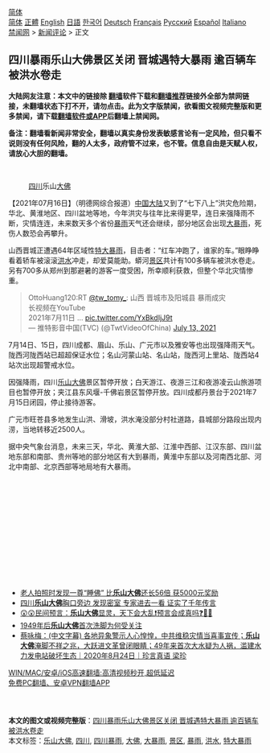  <!-- 面包屑导航 --> <div class="breadcrumb"><!-- GTranslate: https://gtranslate.io/ -->  <div class="switcher notranslate">  <div class="selected">  <a href="#" onclick="return false;"> 简体</a>  </div>  <div class="option">  <a href="https://www.bannedbook.org" onclick="doGTranslate('zh-CN|zh-CN');jQuery('div.switcher div.selected a').html(jQuery(this).html());return false;" title="简体中文" class="nturl selected"> 简体</a>  <a href="https://www.bannedbook.org/zh-tw/" onclick="doGTranslate('zh-CN|zh-TW');jQuery('div.switcher div.selected a').html(jQuery(this).html());return false;" title="繁體中文" class="nturl"> 正體</a>  <a href="https://www.bannedbook.org/en/" onclick="doGTranslate('zh-CN|en');jQuery('div.switcher div.selected a').html(jQuery(this).html());return false;" title="English" class="nturl"> English</a>  <a href="https://www.bannedbook.org/ja/" onclick="doGTranslate('zh-CN|ja');jQuery('div.switcher div.selected a').html(jQuery(this).html());return false;" title="日本語" class="nturl"> 日語</a>  <a href="https://www.bannedbook.org/ko/" onclick="doGTranslate('zh-CN|ko');jQuery('div.switcher div.selected a').html(jQuery(this).html());return false;" title="한국어" class="nturl"> 한국어</a>  <a href="https://www.bannedbook.org/de/" onclick="doGTranslate('zh-CN|de');jQuery('div.switcher div.selected a').html(jQuery(this).html());return false;" title="Deutsch" class="nturl"> Deutsch</a>  <a href="https://www.bannedbook.org/fr/" onclick="doGTranslate('zh-CN|fr');jQuery('div.switcher div.selected a').html(jQuery(this).html());return false;" title="Français" class="nturl"> Français</a>  <a href="https://www.bannedbook.org/ru/" onclick="doGTranslate('zh-CN|ru');jQuery('div.switcher div.selected a').html(jQuery(this).html());return false;" title="Русский" class="nturl"> Русский</a>  <a href="https://www.bannedbook.org/es/" onclick="doGTranslate('zh-CN|es');jQuery('div.switcher div.selected a').html(jQuery(this).html());return false;" title="Español" class="nturl"> Español</a>  <a href="https://www.bannedbook.org/it/" onclick="doGTranslate('zh-CN|it');jQuery('div.switcher div.selected a').html(jQuery(this).html());return false;" title="Italiano" class="nturl"> Italiano</a>  </div>  </div>      <div class='breadcrumb-sub'><!-- Breadcrumb NavXT 6.3.0 --> <a href="https://www.bannedbook.org/" class="home">禁闻网</a> &gt; <a href="https://www.bannedbook.org/bnews/comments/" class="category">新闻评论</a> &gt; 正文</div></div><h2>四川暴雨乐山大佛景区关闭 晋城遇特大暴雨 逾百辆车被洪水卷走</h2> <p class="notice"><b>大陆网友注意：本文中的链接除 <a href="https://github.com/bannedbook/fanqiang" >翻墙</a>软件下载和<a href="https://github.com/killgcd/justmysocks/blob/master/README.md">翻墙推荐</a>链接外全部为禁网链接，未翻墙状态下打不开，请勿点击。此为文字版禁闻，欲看图文视频完整版和更多禁闻，请下载<a href="https://github.com/bannedbook/fanqiang">翻墙软件或APP</a>后翻墙上禁闻网。</p><p>备注：翻墙看新闻非常安全，翻墙以真实身份发表敏感言论有一定风险，但只看不说则没有任何风险，翻的人太多，政府管不过来，也不管。信息自由是天赋人权，请放心大胆的翻墙。</b></p>  <div class="entry"> <br /> <figure><a href="https://i0.wp.com/upload-images-bucket-v64rleca837do.s3.eu-west-1.amazonaws.com/wp-content/uploads/2021/07/16011939/Screen-Shot-2021-07-15-at-21.18.38.png?fit=1098%2C504&#038;ssl=1" data-caption="四川乐山大佛"></a><figcaption class="wp-caption-text"><a href="https://www.bannedbook.org/bnews/tag/%e5%9b%9b%e5%b7%9d/" class="st_tag internal_tag" rel="tag" title="标签 四川 下的日志">四川</a>乐山<a href="https://www.bannedbook.org/bnews/tag/%E5%A4%A7%E4%BD%9B/" class="st_tag internal_tag" rel="tag" title="标签 大佛 下的日志">大佛</a></figcaption></figure> <p>【2021年07月16日】（明德网综合报道）<span class='wp_keywordlink_affiliate'><a href="https://www.bannedbook.org/" title="中国" target="_blank">中国</a></span><span class='wp_keywordlink_affiliate'><a href="https://www.bannedbook.org/" title="大陆" target="_blank">大陆</a></span>又到了“七下八上”洪灾危险期，华北、黄淮地区、四川盆地等地，今年洪灾与往年比来得更早，连日来强降雨不断，灾情连连，未来数天多个省份<a href="https://www.bannedbook.org/bnews/tag/%E6%9A%B4%E9%9B%A8/" class="st_tag internal_tag" rel="tag" title="标签 暴雨 下的日志">暴雨</a>天气还会继续，部分地区会出现<a href="https://www.bannedbook.org/bnews/tag/%e5%a4%a7%e6%9a%b4%e9%9b%a8/" class="st_tag internal_tag" rel="tag" title="标签 大暴雨 下的日志">大暴雨</a>，死伤人数恐会再攀升。</p> <p>山西晋城正遭遇64年区域性<a href="https://www.bannedbook.org/bnews/tag/%E7%89%B9%E5%A4%A7%E6%9A%B4%E9%9B%A8/" class="st_tag internal_tag" rel="tag" title="标签 特大暴雨 下的日志">特大暴雨</a>，目击者：“红车冲跑了，谁家的车。”眼睁睁看着轿车被滚滚<a href="https://www.bannedbook.org/bnews/tag/%e6%b4%aa%e6%b0%b4/" class="st_tag internal_tag" rel="tag" title="标签 洪水 下的日志">洪水</a>冲走，却爱莫能助。蟒河<a href="https://www.bannedbook.org/bnews/tag/%e6%99%af%e5%8c%ba/" class="st_tag internal_tag" rel="tag" title="标签 景区 下的日志">景区</a>共计有100多辆车被洪水卷走。另有700多从郑州到那避暑的游客一度受困，所幸顺利获救，但整个华北灾情惨重。</p> <blockquote class="twitter-tweet" data-width="550" data-dnt="true"> OttoHuang120:RT <a href="https://twitter.com/tw_tomy_?ref_src=twsrc%5Etfw">@tw_tomy_</a>: 山西 晋城市及阳城县 暴雨成灾<br />长视频在YouTube<br />2021年7月11日 … <a href="https://t.co/YxBkdIjJ9t">pic.twitter.com/YxBkdIjJ9t</a><br/> &mdash; 推特影音中国(TVC) (@TwtVideoOfChina) <a href="https://twitter.com/TwtVideoOfChina/status/1414827299183210498?ref_src=twsrc%5Etfw">July 13, 2021</a><br/> </blockquote> <p>7月14日、15日，四川成都、眉山、乐山、广元市以及雅安等也出现强降雨天气。陇西河陇西站已超超保证水位；名山河蒙山站、名山站，陇西河上里站、陇西站4站次出现超警戒水位。</p>  <p>因强降雨，四川<a href="https://www.bannedbook.org/bnews/tag/%e4%b9%90%e5%b1%b1%e5%a4%a7%e4%bd%9b/" class="st_tag internal_tag" rel="tag" title="标签 乐山大佛 下的日志">乐山大佛</a>景区暂停开放；白天游江、夜游三江和夜游凌云山旅游项目也暂停开放；夹江县东风堰-千佛岩景区暂停开放。四川成都丹景台于2021年7月15日闭园，停止接待游客。</p> <p>广元市旺苍县多地发生山洪、滑坡，洪水淹没部分村社道路，县城部分路段出现内涝，当地转移近2500人。</p> <p>据中央气象台消息，未来三天，华北、黄淮大部、江淮中西部、江汉东部、四川盆地东部和南部、贵州等地的部分地区有大到暴雨，黄淮中东部以及河南西北部、河北中南部、北京西部等地局地有大暴雨。</p>  <p>&nbsp;</p> <p>&nbsp;</p> <p>&nbsp;</p>  <p>&nbsp;</p> <p>&nbsp;</p> <p>&nbsp;</p>  <p>&nbsp;</p> <ul class='op-related-articles' title='相关阅读'> <li><a href='https://www.bannedbook.org/bnews/funmedia/20210102/1459448.html' target='_blank'>老人拍照时发现一尊“睡佛” 比<b>乐山大佛</b>还长56倍 获5000元奖励</a></li> <li><a href='https://www.bannedbook.org/bnews/funmedia/20201231/1458217.html' target='_blank'>四川<b>乐山大佛</b>胸口旁边 发现密室 专家进去一看 证实了千年传言</a></li> <li><a href='https://www.bannedbook.org/bnews/bannedvideo/20200825/1385371.html' target='_blank'>😲😲民间预言：<b>乐山大佛</b>显灵，天下会大乱❗预言会成真吗❓🏃🏃</a></li> <li><a href='https://www.bannedbook.org/bnews/lishi/20200825/1385338.html' target='_blank'>1949年后<b>乐山大佛</b>首次洗脚为何受关注</a></li> <li><a href='https://www.bannedbook.org/bnews/bannedvideo/20200824/1385156.html' target='_blank'>蔡咏梅：(中文字幕) 各地异象警示人心惶惶，中共维稳灾情当喜事宣传；<b>乐山大佛</b>淹脚不祥之兆，大跃进文革曾闭眼睛；49年来首次大水疑为人祸，滥建水力发电站破坏生态｜2020年8月24日｜珍言真语 梁珍</a></li> </ul> <p class="texttj"> <a href="https://github.com/bannedbook/fanqiang/wiki/V2ray%E6%9C%BA%E5%9C%BA" target="_blank">WIN/MAC/安卓/iOS高速翻墙:高清视频秒开,超低延迟</a><br/> <a href="https://github.com/bannedbook/fanqiang/wiki/%E7%A6%81%E9%97%BB%E7%BD%91%E5%AE%89%E5%8D%93%E7%BF%BB%E5%A2%99%E6%96%B0%E9%97%BBAPP" target="_blank">免费PC翻墙、安卓VPN翻墙APP</a></p><p>&nbsp;</p><a name='sharetosocial'></a>  <div style="margin-bottom:5px;padding-bottom:5px;clear:both"> <div id="archive-pix-1" class="banner-ads"> <!-- AuctionX Display platform tag START --> <div id="26318x728x90x621x_ADSLOT2" clicktrack="%%CLICK_URL_ESC%%"></div> <!-- AuctionX Display platform tag END --> </div> <div id="archive-pix-2" class="banner-ads"> <!-- AuctionX Display platform tag START --> <div id="26315x300x250x621x_ADSLOT2" clicktrack="%%CLICK_URL_ESC%%"></div> <!-- AuctionX Display platform tag END --> </div> </div>    <div id="archive-pix-1" class="banner-ads"> <!-- AuctionX Display platform tag START --> <div id="26318x728x90x621x_ADSLOT3" clicktrack="%%CLICK_URL_ESC%%"></div> <!-- AuctionX Display platform tag END --> </div> <div><b>本文的图文或视频完整版</b>：<a href='https://www.bannedbook.org/bnews/comments/20210716/1588229.html'>四川暴雨乐山大佛景区关闭 晋城遇特大暴雨 逾百辆车被洪水卷走</a></div>  </div><!--END ENTRY--> <div class="postfooter"> <div>本文标签：<a href="https://www.bannedbook.org/bnews/tag/%e4%b9%90%e5%b1%b1%e5%a4%a7%e4%bd%9b/" rel="tag">乐山大佛</a>, <a href="https://www.bannedbook.org/bnews/tag/%e5%9b%9b%e5%b7%9d/" rel="tag">四川</a>, <a href="https://www.bannedbook.org/bnews/tag/%E5%9B%9B%E5%B7%9D%E6%9A%B4%E9%9B%A8/" rel="tag">四川暴雨</a>, <a href="https://www.bannedbook.org/bnews/tag/%E5%A4%A7%E4%BD%9B/" rel="tag">大佛</a>, <a href="https://www.bannedbook.org/bnews/tag/%e5%a4%a7%e6%9a%b4%e9%9b%a8/" rel="tag">大暴雨</a>, <a href="https://www.bannedbook.org/bnews/tag/%e6%99%af%e5%8c%ba/" rel="tag">景区</a>, <a href="https://www.bannedbook.org/bnews/tag/%E6%9A%B4%E9%9B%A8/" rel="tag">暴雨</a>, <a href="https://www.bannedbook.org/bnews/tag/%e6%b4%aa%e6%b0%b4/" rel="tag">洪水</a>, <a href="https://www.bannedbook.org/bnews/tag/%E7%89%B9%E5%A4%A7%E6%9A%B4%E9%9B%A8/" rel="tag">特大暴雨</a></div>  </div><!--END POSTFOOTER--> 